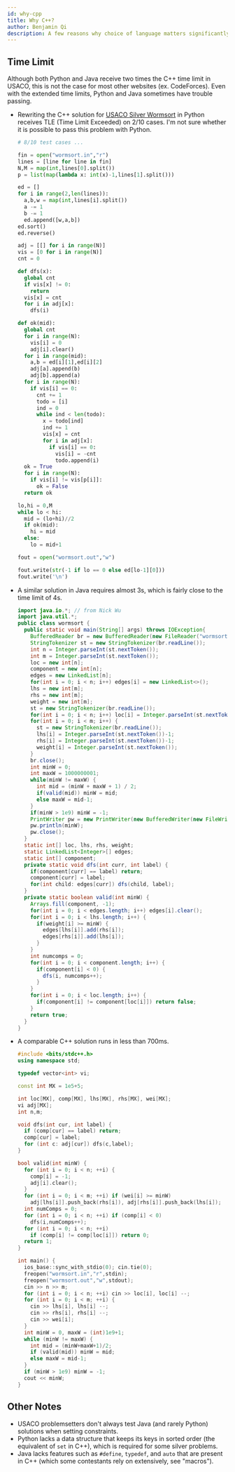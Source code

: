 ```yaml
---
id: why-cpp
title: Why C++?
author: Benjamin Qi
description: A few reasons why choice of language matters significantly (outside of Bronze).
---
```


## Time Limit

Although both Python and Java receive two times the C++ time limit in USACO, this is not the case for most other websites (ex. CodeForces). Even with the extended time limits, Python and Java sometimes have trouble passing.

  - Rewriting the C++ solution for [USACO Silver Wormsort](http://www.usaco.org/index.php?page=viewproblem2&cpid=992) in Python receives TLE (Time Limit Exceeded) on 2/10 cases. I'm not sure whether it is possible to pass this problem with Python.

    <spoiler title="Python3 8/10 Solution">

    ```py
    # 8/10 test cases ...

    fin = open("wormsort.in","r")
    lines = [line for line in fin]
    N,M = map(int,lines[0].split())
    p = list(map(lambda x: int(x)-1,lines[1].split()))

    ed = []
    for i in range(2,len(lines)):
      a,b,w = map(int,lines[i].split())
      a -= 1
      b -= 1
      ed.append([w,a,b])
    ed.sort()
    ed.reverse()

    adj = [[] for i in range(N)]
    vis = [0 for i in range(N)]
    cnt = 0

    def dfs(x):
      global cnt
      if vis[x] != 0:
        return
      vis[x] = cnt
      for i in adj[x]:
        dfs(i)

    def ok(mid):
      global cnt
      for i in range(N):
        vis[i] = 0
        adj[i].clear()
      for i in range(mid):
        a,b = ed[i][1],ed[i][2]
        adj[a].append(b)
        adj[b].append(a)
      for i in range(N):
        if vis[i] == 0:
          cnt += 1
          todo = [i]
          ind = 0
          while ind < len(todo):
            x = todo[ind] 
            ind += 1
            vis[x] = cnt
            for i in adj[x]:
              if vis[i] == 0:
                vis[i] = -cnt
                todo.append(i)
      ok = True
      for i in range(N):
        if vis[i] != vis[p[i]]:
          ok = False
      return ok

    lo,hi = 0,M
    while lo < hi:
      mid = (lo+hi)//2
      if ok(mid):
        hi = mid
      else:
        lo = mid+1

    fout = open("wormsort.out","w")

    fout.write(str(-1 if lo == 0 else ed[lo-1][0]))
    fout.write('\n')
    ```

    </spoiler>

  - A similar solution in Java requires almost 3s, which is fairly close to the time limit of 4s.

    <spoiler title="Java Solution">

    ```java
    import java.io.*; // from Nick Wu
    import java.util.*;
    public class wormsort {
      public static void main(String[] args) throws IOException{
        BufferedReader br = new BufferedReader(new FileReader("wormsort.in"));
        StringTokenizer st = new StringTokenizer(br.readLine());
        int n = Integer.parseInt(st.nextToken());
        int m = Integer.parseInt(st.nextToken());
        loc = new int[n];
        component = new int[n];
        edges = new LinkedList[n];
        for(int i = 0; i < n; i++) edges[i] = new LinkedList<>();
        lhs = new int[m];
        rhs = new int[m];
        weight = new int[m];
        st = new StringTokenizer(br.readLine());
        for(int i = 0; i < n; i++) loc[i] = Integer.parseInt(st.nextToken())-1;
        for(int i = 0; i < m; i++) {
          st = new StringTokenizer(br.readLine());
          lhs[i] = Integer.parseInt(st.nextToken())-1;
          rhs[i] = Integer.parseInt(st.nextToken())-1;
          weight[i] = Integer.parseInt(st.nextToken());
        }
        br.close();
        int minW = 0;
        int maxW = 1000000001;
        while(minW != maxW) {
          int mid = (minW + maxW + 1) / 2;
          if(valid(mid)) minW = mid;
          else maxW = mid-1;
        }
        if(minW > 1e9) minW = -1;
        PrintWriter pw = new PrintWriter(new BufferedWriter(new FileWriter("wormsort.out")));
        pw.println(minW);
        pw.close();
      }
      static int[] loc, lhs, rhs, weight;
      static LinkedList<Integer>[] edges;
      static int[] component;
      private static void dfs(int curr, int label) {
        if(component[curr] == label) return;
        component[curr] = label;
        for(int child: edges[curr]) dfs(child, label);
      }
      private static boolean valid(int minW) {
        Arrays.fill(component, -1);
        for(int i = 0; i < edges.length; i++) edges[i].clear();
        for(int i = 0; i < lhs.length; i++) {
          if(weight[i] >= minW) {
            edges[lhs[i]].add(rhs[i]);
            edges[rhs[i]].add(lhs[i]);
          }
        }
        int numcomps = 0;
        for(int i = 0; i < component.length; i++) {
          if(component[i] < 0) {
            dfs(i, numcomps++);
          }
        }
        for(int i = 0; i < loc.length; i++) {
          if(component[i] != component[loc[i]]) return false;
        }
        return true;
      }
    }
    ```

    </spoiler>

  - A comparable C++ solution runs in less than 700ms.

    <spoiler title="C++ Solution">

    ```cpp
    #include <bits/stdc++.h>
    using namespace std;

    typedef vector<int> vi;

    const int MX = 1e5+5;

    int loc[MX], comp[MX], lhs[MX], rhs[MX], wei[MX];
    vi adj[MX];
    int n,m; 

    void dfs(int cur, int label) {
      if (comp[cur] == label) return;
      comp[cur] = label;
      for (int c: adj[cur]) dfs(c,label);
    }

    bool valid(int minW) {
      for (int i = 0; i < n; ++i) {
        comp[i] = -1;
        adj[i].clear();
      }
      for (int i = 0; i < m; ++i) if (wei[i] >= minW)
        adj[lhs[i]].push_back(rhs[i]), adj[rhs[i]].push_back(lhs[i]);
      int numComps = 0;
      for (int i = 0; i < n; ++i) if (comp[i] < 0)
        dfs(i,numComps++);
      for (int i = 0; i < n; ++i) 
        if (comp[i] != comp[loc[i]]) return 0;
      return 1;
    }

    int main() {
      ios_base::sync_with_stdio(0); cin.tie(0);
      freopen("wormsort.in","r",stdin);
      freopen("wormsort.out","w",stdout);
      cin >> n >> m;
      for (int i = 0; i < n; ++i) cin >> loc[i], loc[i] --;
      for (int i = 0; i < m; ++i) {
        cin >> lhs[i], lhs[i] --;
        cin >> rhs[i], rhs[i] --;
        cin >> wei[i];
      }
      int minW = 0, maxW = (int)1e9+1;
      while (minW != maxW) {
        int mid = (minW+maxW+1)/2;
        if (valid(mid)) minW = mid;
        else maxW = mid-1;
      }
      if (minW > 1e9) minW = -1;
      cout << minW;
    }
    ```
    </spoiler>

## Other Notes

 - USACO problemsetters don't always test Java (and rarely Python) solutions when setting constraints.
 - Python lacks a data structure that keeps its keys in sorted order (the equivalent of `set` in C++), which is required for some silver problems.
 - Java lacks features such as `#define`, `typedef`, and `auto` that are present in C++ (which some contestants rely on extensively, see "macros"). 
